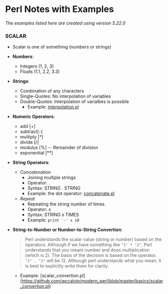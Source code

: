 # Perl Notes with Examples
*The examples listed here are created using version 5.22.0*

### SCALAR 

- Scalar is one of something (numbers or strings)

- **Numbers**:
    - Integers (1, 2, 3)
    - Floats (1.1, 2.2, 3.3)

- **Strings**:
    - Combination of any characters
    - Single-Quotes: No interpolation of variables
    - Double-Quotes: Interpolation of varialbes is possible
        - Example: [interpolation.pl](https://github.com/wccalvin/modern_perl/blob/master/basics/interpolation.pl)

- **Numeric Operators**:
    - add [+]
    - subtract[-]
    - multiply \[\*\]
    - divide \[/\]
    - modulus \[%\] -- Remainder of division
    - exponential \[\*\*\] 

- **String Operators**:
    - *Concatenation* 
        - Joining multiple strings
        - Operator: .
        - Syntax: STRING . STRING
        - Example: the dot operator: [concatenate.pl](https://github.com/wccalvin/modern_perl/blob/master/basics/concatenate.pl)
    - *Repeat*
        - Repeating the string number of times.
        - Operator: x
        - Syntax: STRING x TIMES
        - Example:
        `print '-' x 10`

- **String-to-Number or Number-to-String Convertion**:
    > Perl understands the scalar value \(string or number\) based on the operators. Although if we have something like `"1" * "2"`, Perl understands that you meant number and does multiplication \(which is 2\). The basis of the decision is based on the operator. `"1" . "2"` will be 12.
    > Although perl understands what you mean, it is best to explicitly write them for clarity. 
    - Example: [scalar_convertion.pl] (https://github.com/wccalvin/modern_perl/blob/master/basics/scalar_convertion.pl)
